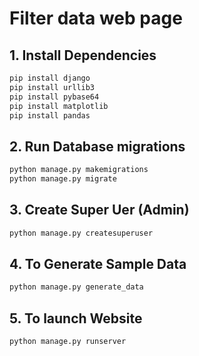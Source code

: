 # Filter data web page


## 1. Install Dependencies

```bash
pip install django
pip install urllib3
pip install pybase64
pip install matplotlib
pip install pandas
```


## 2. Run Database migrations
```bash
python manage.py makemigrations
python manage.py migrate
```

## 3. Create Super Uer (Admin)
```bash
python manage.py createsuperuser
```

## 4. To Generate Sample Data
```bash
python manage.py generate_data
```

## 5. To launch Website
``` bash
python manage.py runserver
```
